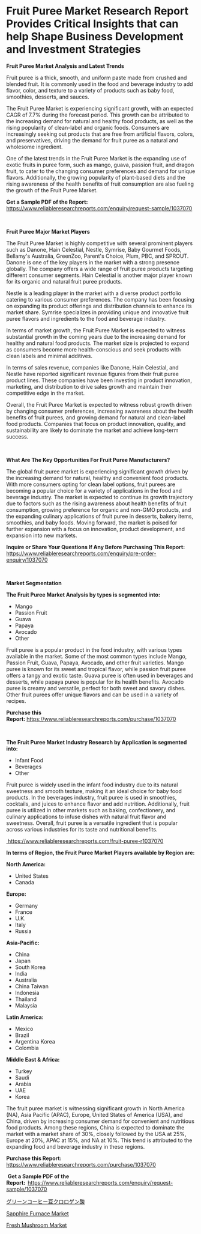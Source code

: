 <p><h1>Fruit Puree Market Research Report Provides Critical Insights that can help Shape Business Development and Investment Strategies</h1></p><p><strong>Fruit Puree Market Analysis and Latest Trends</strong></p>
<p><p>Fruit puree is a thick, smooth, and uniform paste made from crushed and blended fruit. It is commonly used in the food and beverage industry to add flavor, color, and texture to a variety of products such as baby food, smoothies, desserts, and sauces.</p><p>The Fruit Puree Market is experiencing significant growth, with an expected CAGR of 7.7% during the forecast period. This growth can be attributed to the increasing demand for natural and healthy food products, as well as the rising popularity of clean-label and organic foods. Consumers are increasingly seeking out products that are free from artificial flavors, colors, and preservatives, driving the demand for fruit puree as a natural and wholesome ingredient.</p><p>One of the latest trends in the Fruit Puree Market is the expanding use of exotic fruits in puree form, such as mango, guava, passion fruit, and dragon fruit, to cater to the changing consumer preferences and demand for unique flavors. Additionally, the growing popularity of plant-based diets and the rising awareness of the health benefits of fruit consumption are also fueling the growth of the Fruit Puree Market.</p></p>
<p><strong>Get a Sample PDF of the Report:&nbsp;</strong> <a href="https://www.reliableresearchreports.com/enquiry/request-sample/1037070">https://www.reliableresearchreports.com/enquiry/request-sample/1037070</a></p>
<p>&nbsp;</p>
<p><strong>Fruit Puree Major Market Players</strong></p>
<p><p>The Fruit Puree Market is highly competitive with several prominent players such as Danone, Hain Celestial, Nestle, Symrise, Baby Gourmet Foods, Bellamy's Australia, GreenZoo, Parent's Choice, Plum, PBC, and SPROUT. Danone is one of the key players in the market with a strong presence globally. The company offers a wide range of fruit puree products targeting different consumer segments. Hain Celestial is another major player known for its organic and natural fruit puree products.</p><p>Nestle is a leading player in the market with a diverse product portfolio catering to various consumer preferences. The company has been focusing on expanding its product offerings and distribution channels to enhance its market share. Symrise specializes in providing unique and innovative fruit puree flavors and ingredients to the food and beverage industry.</p><p>In terms of market growth, the Fruit Puree Market is expected to witness substantial growth in the coming years due to the increasing demand for healthy and natural food products. The market size is projected to expand as consumers become more health-conscious and seek products with clean labels and minimal additives.</p><p>In terms of sales revenue, companies like Danone, Hain Celestial, and Nestle have reported significant revenue figures from their fruit puree product lines. These companies have been investing in product innovation, marketing, and distribution to drive sales growth and maintain their competitive edge in the market.</p><p>Overall, the Fruit Puree Market is expected to witness robust growth driven by changing consumer preferences, increasing awareness about the health benefits of fruit purees, and growing demand for natural and clean-label food products. Companies that focus on product innovation, quality, and sustainability are likely to dominate the market and achieve long-term success.</p></p>
<p>&nbsp;</p>
<p><strong>What Are The Key Opportunities For Fruit Puree Manufacturers?</strong></p>
<p><p>The global fruit puree market is experiencing significant growth driven by the increasing demand for natural, healthy and convenient food products. With more consumers opting for clean label options, fruit purees are becoming a popular choice for a variety of applications in the food and beverage industry. The market is expected to continue its growth trajectory due to factors such as the rising awareness about health benefits of fruit consumption, growing preference for organic and non-GMO products, and the expanding culinary applications of fruit puree in desserts, bakery items, smoothies, and baby foods. Moving forward, the market is poised for further expansion with a focus on innovation, product development, and expansion into new markets.</p></p>
<p><strong>Inquire or Share Your Questions If Any Before Purchasing This Report:</strong> <a href="https://www.reliableresearchreports.com/enquiry/pre-order-enquiry/1037070">https://www.reliableresearchreports.com/enquiry/pre-order-enquiry/1037070</a></p>
<p>&nbsp;</p>
<p><strong>Market Segmentation</strong></p>
<p><strong>The Fruit Puree Market Analysis by types is segmented into:</strong></p>
<p><ul><li>Mango</li><li>Passion Fruit</li><li>Guava</li><li>Papaya</li><li>Avocado</li><li>Other</li></ul></p>
<p><p>Fruit puree is a popular product in the food industry, with various types available in the market. Some of the most common types include Mango, Passion Fruit, Guava, Papaya, Avocado, and other fruit varieties. Mango puree is known for its sweet and tropical flavor, while passion fruit puree offers a tangy and exotic taste. Guava puree is often used in beverages and desserts, while papaya puree is popular for its health benefits. Avocado puree is creamy and versatile, perfect for both sweet and savory dishes. Other fruit purees offer unique flavors and can be used in a variety of recipes.</p></p>
<p><strong>Purchase this Report:&nbsp;</strong><a href="https://www.reliableresearchreports.com/purchase/1037070">https://www.reliableresearchreports.com/purchase/1037070</a></p>
<p>&nbsp;</p>
<p><strong>The Fruit Puree Market Industry Research by Application is segmented into:</strong></p>
<p><ul><li>Infant Food</li><li>Beverages</li><li>Other</li></ul></p>
<p><p>Fruit puree is widely used in the infant food industry due to its natural sweetness and smooth texture, making it an ideal choice for baby food products. In the beverages industry, fruit puree is used in smoothies, cocktails, and juices to enhance flavor and add nutrition. Additionally, fruit puree is utilized in other markets such as baking, confectionery, and culinary applications to infuse dishes with natural fruit flavor and sweetness. Overall, fruit puree is a versatile ingredient that is popular across various industries for its taste and nutritional benefits.</p></p>
<p><a href="https://www.reliableresearchreports.com/fruit-puree-r1037070">&nbsp;https://www.reliableresearchreports.com/fruit-puree-r1037070</a></p>
<p><strong>In terms of Region, the Fruit Puree Market Players available by Region are:</strong></p>
<p>
    <p> <strong> North America: </strong>
        <ul>
            <li>United States</li>
            <li>Canada</li>
        </ul>
        </p> 
    <p> <strong> Europe: </strong>
        <ul>
            <li>Germany</li>
            <li>France</li>
            <li>U.K.</li>
            <li>Italy</li>
            <li>Russia</li>
        </ul>
        </p> 
    <p> <strong> Asia-Pacific: </strong>
        <ul>
            <li>China</li>
            <li>Japan</li>
            <li>South Korea</li>
            <li>India</li>
            <li>Australia</li>
            <li>China Taiwan</li>
            <li>Indonesia</li>
            <li>Thailand</li>
            <li>Malaysia</li>
        </ul>
        </p> 
    <p> <strong> Latin America: </strong>
        <ul>
            <li>Mexico</li>
            <li>Brazil</li>
            <li>Argentina Korea</li>
            <li>Colombia</li>
        </ul>
        </p> 
    <p> <strong> Middle East & Africa: </strong>
        <ul>
            <li>Turkey</li>
            <li>Saudi</li>
            <li>Arabia</li>
            <li>UAE</li>
            <li>Korea</li>
        </ul>
    </p>
    </p>
<p><p>The fruit puree market is witnessing significant growth in North America (NA), Asia Pacific (APAC), Europe, United States of America (USA), and China, driven by increasing consumer demand for convenient and nutritious food products. Among these regions, China is expected to dominate the market with a market share of 30%, closely followed by the USA at 25%, Europe at 20%, APAC at 15%, and NA at 10%. This trend is attributed to the expanding food and beverage industry in these regions.</p></p>
<p><strong>Purchase this Report: </strong><a href="https://www.reliableresearchreports.com/purchase/1037070">https://www.reliableresearchreports.com/purchase/1037070</a></p>
<p>&nbsp;<strong>Get a Sample PDF of the Report:&nbsp;&nbsp;</strong><a href="https://www.reliableresearchreports.com/enquiry/request-sample/1037070">https://www.reliableresearchreports.com/enquiry/request-sample/1037070</a></p>
<p><strong></strong></p>
<p><p><a href="https://github.com/xemfu2379520/Market-Research-Report-List-1/blob/main/570629718851.md">グリーンコーヒー豆クロロゲン酸</a></p><p><a href="https://sore-arch-6db.notion.site/Sapphire-Furnace-Market-Size-Focuses-on-Market-Dynamics-In-Depth-Analysis-and-Future-Projections-of-c87cb33190b04274b186bf9adf44c325">Sapphire Furnace Market</a></p><p><a href="https://github.com/ChiragRP21/Market-Research-Report-List-4/blob/main/fresh-mushroom-market.md">Fresh Mushroom Market</a></p></p>